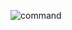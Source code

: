 ![command](https://cloud.githubusercontent.com/assets/24522089/24660159/d9a8ab84-195f-11e7-94ac-16e51b9fbcd3.png)
